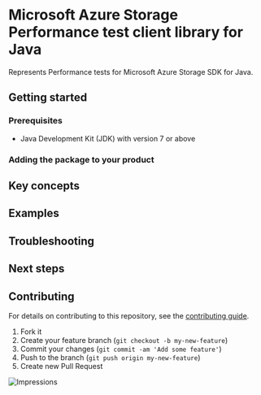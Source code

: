 # Microsoft Azure Storage Performance test client library for Java

Represents Performance tests for Microsoft Azure Storage SDK for Java.

## Getting started

### Prerequisites

- Java Development Kit (JDK) with version 7 or above

### Adding the package to your product


## Key concepts


## Examples

## Troubleshooting

## Next steps

## Contributing

For details on contributing to this repository, see the [contributing guide](https://github.com/Azure/azure-sdk-for-java/blob/master/CONTRIBUTING.md).

1. Fork it
1. Create your feature branch (`git checkout -b my-new-feature`)
1. Commit your changes (`git commit -am 'Add some feature'`)
1. Push to the branch (`git push origin my-new-feature`)
1. Create new Pull Request

![Impressions](https://azure-sdk-impressions.azurewebsites.net/api/impressions/azure-sdk-for-java%2Fsdk%2Fmicrosoft%2Fstorage%2Fperf-test%2FREADME.png)
